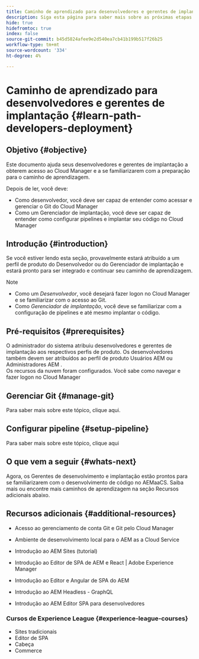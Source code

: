 ```yaml
---
title: Caminho de aprendizado para desenvolvedores e gerentes de implantação
description: Siga esta página para saber mais sobre as próximas etapas após obter acesso, se você for um desenvolvedor ou um gerente de implantação
hide: true
hidefromtoc: true
index: false
source-git-commit: b45d5824afee9e2d540ea7cb41b199b517f26b25
workflow-type: tm+mt
source-wordcount: '334'
ht-degree: 4%

---
```


# Caminho de aprendizado para desenvolvedores e gerentes de implantação {#learn-path-developers-deployment}

## Objetivo {#objective}

Este documento ajuda seus desenvolvedores e gerentes de implantação a obterem acesso ao Cloud Manager e a se familiarizarem com a preparação para o caminho de aprendizagem.

Depois de ler, você deve:

* Como desenvolvedor, você deve ser capaz de entender como acessar e gerenciar o Git do Cloud Manager
* Como um Gerenciador de implantação, você deve ser capaz de entender como configurar pipelines e implantar seu código no Cloud Manager

## Introdução {#introduction}

Se você estiver lendo esta seção, provavelmente estará atribuído a um perfil de produto do Desenvolvedor ou do Gerenciador de implantação e estará pronto para ser integrado e continuar seu caminho de aprendizagem.

>[!NOTE]
>* Como um *Desenvolvedor*, você desejará fazer logon no Cloud Manager e se familiarizar com o acesso ao Git.
>* Como *Gerenciador de implantação*, você deve se familiarizar com a configuração de pipelines e até mesmo implantar o código.


## Pré-requisitos {#prerequisites}

O administrador do sistema atribuiu desenvolvedores e gerentes de implantação aos respectivos perfis de produto. Os desenvolvedores também devem ser atribuídos ao perfil de produto Usuários AEM ou Administradores AEM .\
Os recursos da nuvem foram configurados.
Você sabe como navegar e fazer logon no Cloud Manager

## Gerenciar Git {#manage-git}

Para saber mais sobre este tópico, clique aqui.

## Configurar pipeline {#setup-pipeline}

Para saber mais sobre este tópico, clique aqui

## O que vem a seguir {#whats-next}

Agora, os Gerentes de desenvolvimento e implantação estão prontos para se familiarizarem com o desenvolvimento de código no AEMaaCS. Saiba mais ou encontre mais caminhos de aprendizagem na seção Recursos adicionais abaixo.

## Recursos adicionais {#additional-resources}

* Acesso ao gerenciamento de conta Git e Git pelo Cloud Manager

* Ambiente de desenvolvimento local para o AEM as a Cloud Service

* Introdução ao AEM Sites (tutorial)

* Introdução ao Editor de SPA de AEM e React | Adobe Experience Manager

* Introdução ao Editor e Angular de SPA do AEM

* Introdução ao AEM Headless - GraphQL

* Introdução ao AEM Editor SPA para desenvolvedores

### Cursos de Experience League {#experience-league-courses}

* Sites tradicionais
* Editor de SPA
* Cabeça
* Commerce
